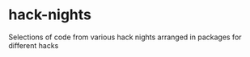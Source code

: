 hack-nights
===========

Selections of code from various hack nights arranged in packages for different hacks

